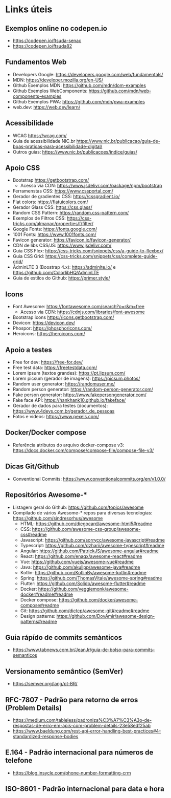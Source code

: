 # Links úteis

## Exemplos online no codepen.io

* https://codepen.io/ftsuda-senac
* https://codepen.io/ftsuda82

## Fundamentos Web

* Developers Google: https://developers.google.com/web/fundamentals/
* MDN: https://developer.mozilla.org/en-US/
* Github Exemplos MDN: https://github.com/mdn/dom-examples
* Github Exemplos WebComponents: https://github.com/mdn/web-components-examples
* Github Exemplos PWA: https://github.com/mdn/pwa-examples
* web.dev: https://web.dev/learn/

## Acessibilidade
* WCAG https://wcag.com/
* Guia de acessibilidade NIC.br https://www.nic.br/publicacao/guia-de-boas-praticas-para-acessibilidade-digital/
* Outros guias: https://www.nic.br/publicacoes/indice/guias/

## Apoio CSS

* Bootstrap https://getbootstrap.com/
    * Acesso via CDN: https://www.jsdelivr.com/package/npm/bootstrap
* Ferramenstas CSS: https://www.cssportal.com/
* Gerador de gradientes CSS: https://cssgradient.io/
* Flat colors: https://flatuicolors.com/
* Gerador Glass CSS: https://css.glass/
* Random CSS Pattern: https://random.css-pattern.com/  
* Exemplos de Filtros CSS: https://css-tricks.com/almanac/properties/f/filter/
* Google Fonts: https://fonts.google.com/
* 1001 Fonts: https://www.1001fonts.com/
* Favicon generator: https://favicon.io/favicon-generator/
* CDN de libs CSS/JS: https://www.jsdelivr.com/
* Guia CSS Flex: https://css-tricks.com/snippets/css/a-guide-to-flexbox/
* Guia CSS Grid: https://css-tricks.com/snippets/css/complete-guide-grid/
* AdminLTE 3 (Boostrap 4.x): https://adminlte.io/ e https://github.com/ColorlibHQ/AdminLTE
* Guia de estilos do Github: https://primer.style/

## Icons

* Font Awesome: https://fontawesome.com/search?o=r&m=free
    * Acesso via CDN: https://cdnjs.com/libraries/font-awesome
* Bootstrap icons https://icons.getbootstrap.com/
* Devicon: https://devicon.dev/
* Phospor: https://phosphoricons.com/
* Heroicons: https://heroicons.com/

## Apoio a testes

* Free for dev: https://free-for.dev/
* Free test data: https://freetestdata.com/
* Lorem ipsum (textos grandes): https://pt.lipsum.com/
* Lorem picsum (gerador de imagens): https://picsum.photos/
* Random user generator: https://randomuser.me/
* Random person generator: https://random-person-generator.com/
* Fake person generator: https://www.fakepersongenerator.com/
* Fake face API: https://hankhank10.github.io/fakeface/
* Gerador de dados para testes (documentos): https://www.4devs.com.br/gerador_de_pessoas
* Fotos e vídeos: https://www.pexels.com/

## Docker/Docker compose

* Referência atributos do arquivo docker-compose v3: https://docs.docker.com/compose/compose-file/compose-file-v3/

## Dicas Git/Github

* Conventional Commits: https://www.conventionalcommits.org/en/v1.0.0/

## Repositórios Awesome-*

* Listagem geral do Github: https://github.com/topics/awesome
* Compilado de vários Awesome-* repos para diversas tecnologias: https://github.com/sindresorhus/awesome
    * HTML: https://github.com/diegocard/awesome-html5#readme
    * CSS: https://github.com/awesome-css-group/awesome-css#readme
    * Javascript: https://github.com/sorrycc/awesome-javascript#readme
    * Typescript: https://github.com/dzharii/awesome-typescript#readme
    * Angular: https://github.com/PatrickJS/awesome-angular#readme
    * React: https://github.com/enaqx/awesome-react#readme
    * Vue: https://github.com/vuejs/awesome-vue#readme
    * Java: https://github.com/akullpp/awesome-java#readme
    * Kotlin: https://github.com/KotlinBy/awesome-kotlin#readme
    * Spring: https://github.com/ThomasVitale/awesome-spring#readme
    * Flutter: https://github.com/Solido/awesome-flutter#readme
    * Docker: https://github.com/veggiemonk/awesome-docker#readme#readme
    * Docker compose: https://github.com/docker/awesome-compose#readme
    * Git: https://github.com/dictcp/awesome-git#readme#readme
    * Design patterns: https://github.com/DovAmir/awesome-design-patterns#readme

## Guia rápído de commits semànticos

* https://www.tabnews.com.br/JeanJr/guia-de-bolso-para-commits-semanticos 

## Versionamento semântico (SemVer)

* https://semver.org/lang/pt-BR/

## RFC-7807 - Padrão para retorno de erros (Problem Details)

* https://medium.com/tableless/padroniza%C3%A7%C3%A3o-de-respostas-de-erro-em-apis-com-problem-details-23e58edf25ab
* https://www.baeldung.com/rest-api-error-handling-best-practices#4-standardized-response-bodies

## E.164 - Padrão internacional para números de telefone

* https://blog.insycle.com/phone-number-formatting-crm

## ISO-8601 - Padrão internacional para data e hora
